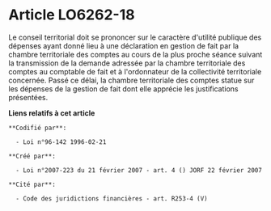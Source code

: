 # Article LO6262-18

Le conseil territorial doit se prononcer sur le caractère d'utilité publique des dépenses ayant donné lieu à une déclaration
en gestion de fait par la chambre territoriale des comptes au cours de la plus proche séance suivant la transmission de la
demande adressée par la chambre territoriale des comptes au comptable de fait et à l'ordonnateur de la collectivité
territoriale concernée. Passé ce délai, la chambre territoriale des comptes statue sur les dépenses de la gestion de fait
dont elle apprécie les justifications présentées.

**Liens relatifs à cet article**

	**Codifié par**:

	  - Loi n°96-142 1996-02-21

	**Créé par**:

	  - Loi n°2007-223 du 21 février 2007 - art. 4 () JORF 22 février 2007

	**Cité par**:

	  - Code des juridictions financières - art. R253-4 (V)
